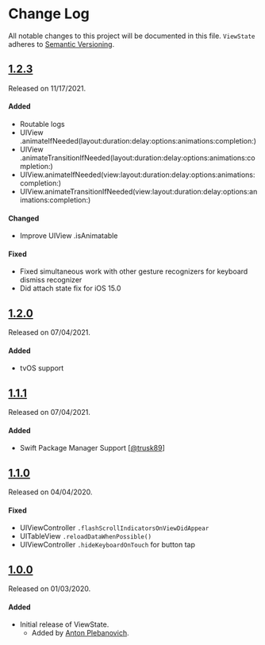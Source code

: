 # Change Log
All notable changes to this project will be documented in this file.
`ViewState` adheres to [Semantic Versioning](http://semver.org/).

## [1.2.3](https://github.com/APUtils/ViewState/releases/tag/1.2.3)
Released on 11/17/2021.

#### Added
- Routable logs
- UIView .animateIfNeeded(layout:duration:delay:options:animations:completion:)
- UIView .animateTransitionIfNeeded(layout:duration:delay:options:animations:completion:)
- UIView.animateIfNeeded(view:layout:duration:delay:options:animations:completion:)
- UIView.animateTransitionIfNeeded(view:layout:duration:delay:options:animations:completion:)

#### Changed
- Improve UIView .isAnimatable

#### Fixed
- Fixed simultaneous work with other gesture recognizers for keyboard dismiss recognizer
- Did attach state fix for iOS 15.0


## [1.2.0](https://github.com/APUtils/ViewState/releases/tag/1.2.0)
Released on 07/04/2021.

#### Added
- tvOS support


## [1.1.1](https://github.com/APUtils/ViewState/releases/tag/1.1.1)
Released on 07/04/2021.

#### Added
- Swift Package Manager Support [[@trusk89](https://github.com/trusk89)]


## [1.1.0](https://github.com/APUtils/ViewState/releases/tag/1.1.0)
Released on 04/04/2020.

#### Fixed
- UIViewController `.flashScrollIndicatorsOnViewDidAppear`
- UITableView `.reloadDataWhenPossible()`
- UIViewController `.hideKeyboardOnTouch` for button tap


## [1.0.0](https://github.com/APUtils/ViewState/releases/tag/1.0.0)
Released on 01/03/2020.

#### Added
- Initial release of ViewState.
  - Added by [Anton Plebanovich](https://github.com/anton-plebanovich).
